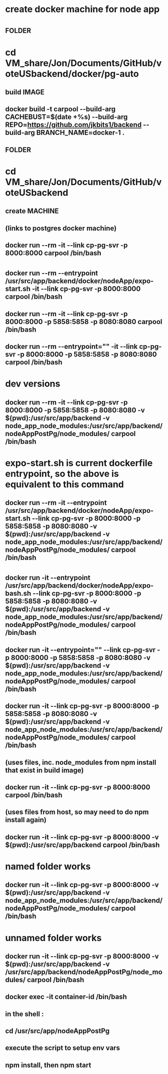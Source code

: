 #
# create docker machine for node app
#

## FOLDER 
# cd VM_share/Jon/Documents/GitHub/voteUSbackend/docker/pg-auto

## build IMAGE
## docker build -t carpool --build-arg CACHEBUST=$(date +%s) --build-arg REPO=https://github.com/jkbits1/backend --build-arg BRANCH_NAME=docker-1 .

## FOLDER 
# cd VM_share/Jon/Documents/GitHub/voteUSbackend

## create MACHINE
## (links to postgres docker machine)
## docker run --rm -it --link cp-pg-svr -p 8000:8000 carpool /bin/bash
#
## docker run --rm --entrypoint /usr/src/app/backend/docker/nodeApp/expo-start.sh -it --link cp-pg-svr -p 8000:8000 carpool /bin/bash
## docker run --rm -it --link cp-pg-svr -p 8000:8000 -p 5858:5858 -p 8080:8080 carpool /bin/bash
## docker run --rm --entrypoint="" -it --link cp-pg-svr -p 8000:8000 -p 5858:5858 -p 8080:8080 carpool /bin/bash

# dev versions
## docker run --rm -it --link cp-pg-svr -p 8000:8000 -p 5858:5858 -p 8080:8080 -v $(pwd):/usr/src/app/backend -v node_app_node_modules:/usr/src/app/backend/nodeAppPostPg/node_modules/ carpool /bin/bash
# expo-start.sh is current dockerfile entrypoint, so the above is equivalent to this command
## docker run --rm -it --entrypoint /usr/src/app/backend/docker/nodeApp/expo-start.sh --link cp-pg-svr -p 8000:8000 -p 5858:5858 -p 8080:8080 -v $(pwd):/usr/src/app/backend -v node_app_node_modules:/usr/src/app/backend/nodeAppPostPg/node_modules/ carpool /bin/bash
#
## docker run -it --entrypoint /usr/src/app/backend/docker/nodeApp/expo-bash.sh --link cp-pg-svr -p 8000:8000 -p 5858:5858 -p 8080:8080 -v $(pwd):/usr/src/app/backend -v node_app_node_modules:/usr/src/app/backend/nodeAppPostPg/node_modules/ carpool /bin/bash
## docker run -it --entrypoint="" --link cp-pg-svr -p 8000:8000 -p 5858:5858 -p 8080:8080 -v $(pwd):/usr/src/app/backend -v node_app_node_modules:/usr/src/app/backend/nodeAppPostPg/node_modules/ carpool /bin/bash

## docker run -it --link cp-pg-svr -p 8000:8000 -p 5858:5858 -p 8080:8080 -v $(pwd):/usr/src/app/backend -v node_app_node_modules:/usr/src/app/backend/nodeAppPostPg/node_modules/ carpool /bin/bash

## (uses files, inc. node_modules from npm install that exist in build image)
## docker run -it --link cp-pg-svr -p 8000:8000 carpool /bin/bash

## (uses files from host, so may need to do npm install again)
## docker run -it --link cp-pg-svr -p 8000:8000 -v $(pwd):/usr/src/app/backend carpool /bin/bash
# named folder works
## docker run -it --link cp-pg-svr -p 8000:8000 -v $(pwd):/usr/src/app/backend -v node_app_node_modules:/usr/src/app/backend/nodeAppPostPg/node_modules/ carpool /bin/bash
# unnamed folder works
## docker run -it --link cp-pg-svr -p 8000:8000 -v $(pwd):/usr/src/app/backend -v /usr/src/app/backend/nodeAppPostPg/node_modules/ carpool /bin/bash


## docker exec -it container-id /bin/bash

## in the shell :     
## cd /usr/src/app/nodeAppPostPg

## execute the script to setup env vars
## 
## npm install, then npm start
